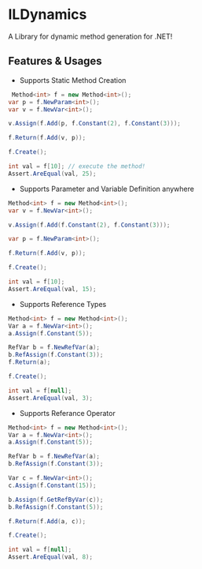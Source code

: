 # ILDynamics
A Library for dynamic method generation for .NET!

## Features & Usages
- Supports Static Method Creation
```csharp
 Method<int> f = new Method<int>();
var p = f.NewParam<int>();
var v = f.NewVar<int>();

v.Assign(f.Add(p, f.Constant(2), f.Constant(3)));

f.Return(f.Add(v, p));

f.Create();

int val = f[10]; // execute the method!
Assert.AreEqual(val, 25);
```

- Supports Parameter and Variable Definition anywhere 
```csharp
Method<int> f = new Method<int>();
var v = f.NewVar<int>();

v.Assign(f.Add(f.Constant(2), f.Constant(3)));

var p = f.NewParam<int>();

f.Return(f.Add(v, p));

f.Create();

int val = f[10];
Assert.AreEqual(val, 15);
```

- Supports Reference Types
```csharp
Method<int> f = new Method<int>();
Var a = f.NewVar<int>();
a.Assign(f.Constant(5));

RefVar b = f.NewRefVar(a);
b.RefAssign(f.Constant(3));
f.Return(a);

f.Create();

int val = f[null];
Assert.AreEqual(val, 3);
```
- Supports Referance Operator
```csharp
Method<int> f = new Method<int>();
Var a = f.NewVar<int>();
a.Assign(f.Constant(5));

RefVar b = f.NewRefVar(a);
b.RefAssign(f.Constant(3));

Var c = f.NewVar<int>();
c.Assign(f.Constant(15));

b.Assign(f.GetRefByVar(c));
b.RefAssign(f.Constant(5));

f.Return(f.Add(a, c));

f.Create();

int val = f[null];
Assert.AreEqual(val, 8);
```
